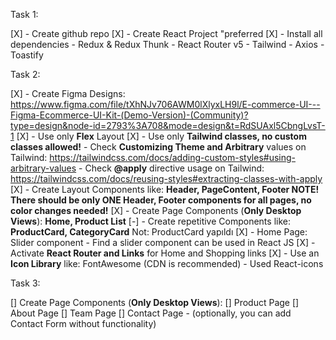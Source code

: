 Task 1:

[X] - Create github repo
[X] - Create React Project "preferred
[X] - Install all dependencies - Redux & Redux Thunk - React Router v5 - Tailwind - Axios - Toastify

Task 2:

[X] - Create Figma Designs: https://www.figma.com/file/tXhNJv706AWM0lXlyxLH9l/E-commerce-UI---Figma-Ecommerce-UI-Kit-(Demo-Version)-(Community)?type=design&node-id=2793%3A708&mode=design&t=RdSUAxl5CbngLvsT-1
[X] - Use only **Flex** Layout
[X] - Use only **Tailwind classes, no custom classes allowed!** - Check **Customizing Theme and Arbitrary** values on Tailwind: https://tailwindcss.com/docs/adding-custom-styles#using-arbitrary-values - Check **@apply** directive usage on Tailwind: https://tailwindcss.com/docs/reusing-styles#extracting-classes-with-apply
[X] - Create Layout Components like: **Header, PageContent, Footer
NOTE! There should be only ONE Header, Footer components for all pages, no color changes needed!**
[X] - Create Page Components (**Only Desktop Views**): **Home, Product List**
[-] - Create repetitive Components like: **ProductCard, CategoryCard** Not: ProductCard yapıldı
[X] - Home Page: Slider component - Find a slider component can be used in React JS
[X] - Activate **React Router and Links** for Home and Shopping links
[X] - Use an **Icon Library** like: FontAwesome (CDN is recommended) - Used React-icons

Task 3:

[] Create Page Components (**Only Desktop Views**):
[] Product Page
[] About Page
[] Team Page
[] Contact Page - (optionally, you can add Contact Form without functionality)
